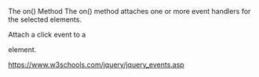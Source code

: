 The on() Method
The on() method attaches one or more event handlers for the selected elements.

Attach a click event to a <p> element.

https://www.w3schools.com/jquery/jquery_events.asp
